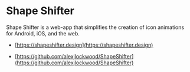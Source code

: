 # Shape Shifter

Shape Shifter is a web-app that simplifies the creation of icon animations for Android, iOS, and the web.

- [https://shapeshifter.design](https://shapeshifter.design)

- [https://github.com/alexjlockwood/ShapeShifter](https://github.com/alexjlockwood/ShapeShifter)
